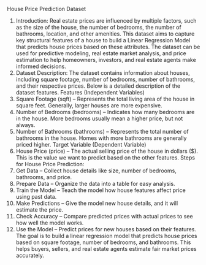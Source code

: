 House Price Prediction Dataset
1. Introduction:
Real estate prices are influenced by multiple factors, such as the size of the house, the number of bedrooms, the number of bathrooms, location, and other amenities. This dataset aims to capture key structural features of a house to build a Linear Regression Model that predicts house prices based on these attributes.
The dataset can be used for predictive modeling, real estate market analysis, and price estimation to help homeowners, investors, and real estate agents make informed decisions.
2. Dataset Description:
The dataset contains information about houses, including square footage, number of bedrooms, number of bathrooms, and their respective prices. Below is a detailed description of the dataset features.
Features (Independent Variables)
1. Square Footage (sqft) – Represents the total living area of the house in square feet. Generally, larger houses are more expensive.
2. Number of Bedrooms (bedrooms) – Indicates how many bedrooms are in the house. More bedrooms usually mean a higher price, but not always.
3. Number of Bathrooms (bathrooms) – Represents the total number of bathrooms in the house. Homes with more bathrooms are generally priced higher.
Target Variable (Dependent Variable)
4. House Price (price) – The actual selling price of the house in dollars ($). This is the value we want to predict based on the other features.
Steps for House Price Prediction:
1. Get Data – Collect house details like size, number of bedrooms, bathrooms, and price.
2. Prepare Data – Organize the data into a table for easy analysis.
3. Train the Model – Teach the model how house features affect price using past data.
4. Make Predictions – Give the model new house details, and it will estimate the price.
5. Check Accuracy – Compare predicted prices with actual prices to see how well the model works.
6. Use the Model – Predict prices for new houses based on their features.
The goal is to build a linear regression model that predicts house prices based on square footage, 
number of bedrooms, and bathrooms. This helps buyers, sellers, 
and real estate agents estimate fair market prices accurately.